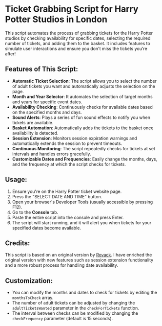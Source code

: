 # Ticket Grabbing Script for Harry Potter Studios in London

This script automates the process of grabbing tickets for the Harry Potter studios by checking availability for specific dates, selecting the required number of tickets, and adding them to the basket. It includes features to simulate user interactions and ensure you don't miss the tickets you're after!

## Features of This Script:
- **Automatic Ticket Selection**: The script allows you to select the number of adult tickets you want and automatically adjusts the selection on the page.
- **Month and Year Selector**: It automates the selection of target months and years for specific event dates.
- **Availability Checking**: Continuously checks for available dates based on the specified months and days.
- **Sound Alerts**: Plays a series of fun sound effects to notify you when tickets are available.
- **Basket Automation**: Automatically adds the tickets to the basket once availability is detected.
- **Session Extension**: Monitors session expiration warnings and automatically extends the session to prevent timeouts.
- **Continuous Monitoring**: The script repeatedly checks for tickets at set intervals and handles errors gracefully.
- **Customizable Dates and Frequencies**: Easily change the months, days, and the frequency at which the script checks for tickets.

## Usage:
1. Ensure you're on the Harry Potter ticket website page.
2. Press the "SELECT DATE AND TIME" button.
3. Open your browser's Developer Tools (usually accessible by pressing F12).
4. Go to the **Console** tab.
5. Paste the entire script into the console and press Enter.
6. The script will start running, and it will alert you when tickets for your specified dates become available.

## Credits:
This script is based on an original version by [Rovack](https://gist.github.com/Rovack/51e0fb558ee0fa4ce0e2cd5f0ab17cb1). I have enriched the original version with new features such as session extension functionality and a more robust process for handling date availability.

## Customization:
- You can modify the months and dates to check for tickets by editing the `monthsToCheck` array.
- The number of adult tickets can be adjusted by changing the `adultTicketsWanted` parameter in the `checkForTickets` function.
- The interval between checks can be modified by changing the `checkFrequency` parameter (default is 15 seconds).
